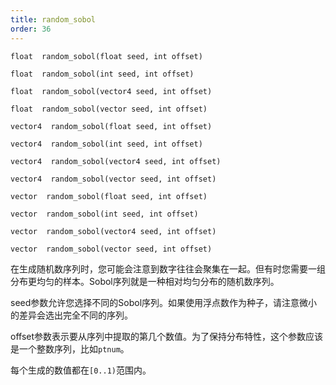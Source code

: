 ```yaml
---
title: random_sobol
order: 36
---
```

`float  random_sobol(float seed, int offset)`

`float  random_sobol(int seed, int offset)`

`float  random_sobol(vector4 seed, int offset)`

`float  random_sobol(vector seed, int offset)`

`vector4  random_sobol(float seed, int offset)`

`vector4  random_sobol(int seed, int offset)`

`vector4  random_sobol(vector4 seed, int offset)`

`vector4  random_sobol(vector seed, int offset)`

`vector  random_sobol(float seed, int offset)`

`vector  random_sobol(int seed, int offset)`

`vector  random_sobol(vector4 seed, int offset)`

`vector  random_sobol(vector seed, int offset)`

在生成随机数序列时，您可能会注意到数字往往会聚集在一起。但有时您需要一组分布更均匀的样本。Sobol序列就是一种相对均匀分布的随机数序列。

seed参数允许您选择不同的Sobol序列。如果使用浮点数作为种子，请注意微小的差异会选出完全不同的序列。

offset参数表示要从序列中提取的第几个数值。为了保持分布特性，这个参数应该是一个整数序列，比如`ptnum`。

每个生成的数值都在`[0..1)`范围内。